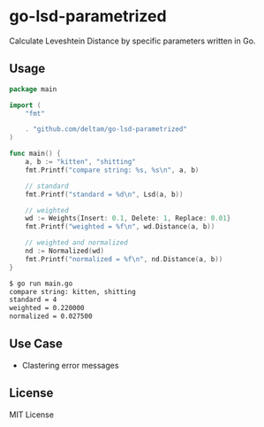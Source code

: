 # go-lsd-parametrized

Calculate Leveshtein Distance by specific parameters written in Go.

## Usage

```go
package main

import (
    "fmt"

    . "github.com/deltam/go-lsd-parametrized"
)

func main() {
    a, b := "kitten", "shitting"
    fmt.Printf("compare string: %s, %s\n", a, b)

    // standard
    fmt.Printf("standard = %d\n", Lsd(a, b))

	// weighted
	wd := Weights{Insert: 0.1, Delete: 1, Replace: 0.01}
	fmt.Printf("weighted = %f\n", wd.Distance(a, b))

    // weighted and normalized
    nd := Normalized(wd)
    fmt.Printf("normalized = %f\n", nd.Distance(a, b))
}
```

```sh
$ go run main.go
compare string: kitten, shitting
standard = 4
weighted = 0.220000
normalized = 0.027500
```

## Use Case

- Clastering error messages

## License

MIT License
